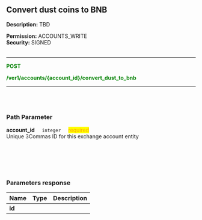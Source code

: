 ## Convert dust coins to BNB<br>

**Description:** TBD <br>


**Permission:**  ACCOUNTS_WRITE<br>
**Security:** SIGNED<br>
<br>

----------

<mark style="color:green;background-color:white" >**POST**

<mark style="color:green;background-color:white" > **/ver1/accounts/{account_id}/convert_dust_to_bnb**

----------
<br>
<br>


### Path Parameter<br>
<p>
   <strong>account_id</strong>&nbsp;&nbsp;&nbsp;&nbsp;&nbsp;<code>integer</code>&nbsp;&nbsp;&nbsp;&nbsp;&nbsp;<mark style="color:orange">required</mark><br>
   Unique 3Commas ID for this exchange account entity
</p>

<br>
<br>

<br>
<br>

### Parameters response<br>

| Name | Type |	Description|
|------|------|------------|
|**id**| | |





